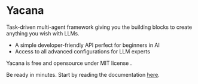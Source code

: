 # Yacana

Task-driven multi-agent framework giving you the building blocks to create anything you wish with LLMs.  

* A simple developer-friendly API perfect for beginners in AI  
* Access to all advanced configurations for LLM experts  

Yacana is free and opensource under MIT license .  

Be ready in minutes. Start by reading the documentation [here](https://remembersoftwares.github.io/yacana/).  
